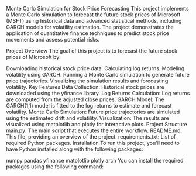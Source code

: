Monte Carlo Simulation for Stock Price Forecasting
This project implements a Monte Carlo simulation to forecast the future stock prices of Microsoft (MSFT) using historical data and advanced statistical methods, including GARCH models for volatility estimation. The project demonstrates the application of quantitative finance techniques to predict stock price movements and assess potential risks.

Project Overview
The goal of this project is to forecast the future stock prices of Microsoft by:

Downloading historical stock price data.
Calculating log returns.
Modeling volatility using GARCH.
Running a Monte Carlo simulation to generate future price trajectories.
Visualizing the simulation results and forecasting volatility.
Key Features
Data Collection: Historical stock prices are downloaded using the yfinance library.
Log Returns Calculation: Log returns are computed from the adjusted close prices.
GARCH Model: The GARCH(1,1) model is fitted to the log returns to estimate and forecast volatility.
Monte Carlo Simulation: Future price trajectories are simulated using the estimated drift and volatility.
Visualization: The results are visualized using matplotlib and plotly for interactive plots.
Project Structure
main.py: The main script that executes the entire workflow.
README.md: This file, providing an overview of the project.
requirements.txt: List of required Python packages.
Installation
To run this project, you'll need to have Python installed along with the following packages:

numpy
pandas
yfinance
matplotlib
plotly
arch
You can install the required packages using the following command:

